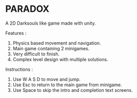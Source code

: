 # PARADOX

A 2D Darksouls like game made with unity.

Features :

1. Physics based movement and navigation.
2. Main game containing 2 minigames.
3. Very difficult to finish.
4. Complex level design with multiple solutions.

Instructions :

1. Use W A S D to move and jump.
2. Use Esc to return to the main game from minigame.
3. Use Space to skip the intro and completion text screens.
